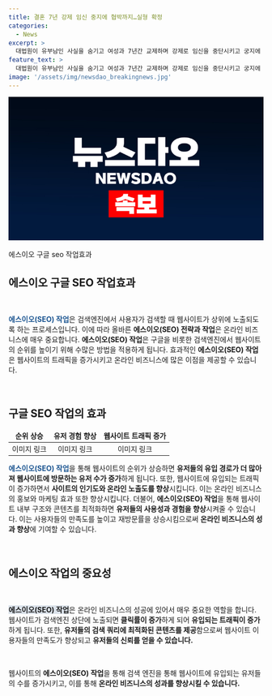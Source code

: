 ```yaml
---
title: 결혼 7년 강제 임신 중지에 협박까지…실형 확정
categories:
  - News
excerpt: >
  대법원이 유부남인 사실을 숨기고 여성과 7년간 교제하며 강제로 임신을 중단시키고 궁지에 몰리자 사진을 유포하겠다며 협박한 남성에게 실형이 확정됐다. 대법원은 부동의낙태·협박 혐의로 기소된 남성에게 징역 1년 2개월을 선고한 판결을 확정했다고 밝혔다. 해당 남성은 피해자를 속여 두 번 임신을 중단시키고, 불륜 사실이 들통나자 협박까지 했다. 2014년부터 만난 여성과 2020년 결혼한 혐의도 받았으며, 2021년 결혼식을 앞둔 시기에 유부남이었다는 사실을 피해자에게 숨긴 것으로 드러났다. 해당 남성은 법정 최종판결 이전에 1천500만 원을 공탁하기도 했으나, 대법원은 상고를 기각했다.
feature_text: >
  대법원이 유부남인 사실을 숨기고 여성과 7년간 교제하며 강제로 임신을 중단시키고 궁지에 몰리자 사진을 유포하겠다며 협박한 남성에게 실형이 확정됐다. 대법원은 부동의낙태·협박 혐의로 기소된 남성에게 징역 1년 2개월을 선고한 판결을 확정했다고 밝혔다. 해당 남성은 피해자를 속여 두 번 임신을 중단시키고, 불륜 사실이 들통나자 협박까지 했다. 2014년부터 만난 여성과 2020년 결혼한 혐의도 받았으며, 2021년 결혼식을 앞둔 시기에 유부남이었다는 사실을 피해자에게 숨긴 것으로 드러났다. 해당 남성은 법정 최종판결 이전에 1천500만 원을 공탁하기도 했으나, 대법원은 상고를 기각했다.
image: '/assets/img/newsdao_breakingnews.jpg'
---
```


<p><img src="/assets/img/newsdao_breakingnews.jpg" alt="koreaapp 속보" /></p>

<p>에스이오 구글 seo 작업효과</p>

<h2 data-ke-size="size26">에스이오 구글 SEO 작업효과</h2>

<p data-ke-size="size16">&nbsp;</p>

<p><b><span style="color: #1a5490;">에스이오(SEO) 작업</span></b>은 검색엔진에서 사용자가 검색할 때 웹사이트가 상위에 노출되도록 하는 프로세스입니다. 이에 따라 올바른 <b>에스이오(SEO) 전략과 작업</b>은 온라인 비즈니스에 매우 중요합니다. <b>에스이오(SEO) 작업</b>은 구글을 비롯한 검색엔진에서 웹사이트의 순위를 높이기 위해 수많은 방법을 적용하게 됩니다. 효과적인 <b>에스이오(SEO) 작업</b>은 웹사이트의 트래픽을 증가시키고 온라인 비즈니스에 많은 이점을 제공할 수 있습니다.</p>

<p data-ke-size="size16">&nbsp;</p>

<h2 data-ke-size="size26">구글 SEO 작업의 효과</h2>

<table>
  <thead>
    <tr>
      <td style="text-align: center; height: 17px;"><b>순위 상승</b></td>
      <td style="text-align: center; height: 17px;"><b>유저 경험 향상</b></td>
      <td style="text-align: center; height: 17px;"><b>웹사이트 트래픽 증가</b></td>
    </tr>
  </thead>
  <tbody>
    <tr>
      <td style="text-align: center; height: 17px;">이미지 링크</td>
      <td style="text-align: center; height: 17px;">이미지 링크</td>
      <td style="text-align: center; height: 17px;">이미지 링크</td>
    </tr>
  </tbody>
</table>

<p><b><span style="color: #1a5490;">에스이오(SEO) 작업</span></b>을 통해 웹사이트의 순위가 상승하면 <b>유저들의 유입 경로가 더 많아져 웹사이트에 방문하는 유저 수가 증가</b>하게 됩니다. 또한, 웹사이트에 유입되는 트래픽이 증가하면서 <b>사이트의 인기도와 온라인 노출도를 향상</b>시킵니다. 이는 온라인 비즈니스의 홍보와 마케팅 효과 또한 향상시킵니다. 더불어, <b>에스이오(SEO) 작업</b>을 통해 웹사이트 내부 구조와 콘텐츠를 최적화하면 <b>유저들의 사용성과 경험을 향상</b>시켜줄 수 있습니다. 이는 사용자들의 만족도를 높이고 재방문률을 상승시킴으로써 <b>온라인 비즈니스의 성과 향상</b>에 기여할 수 있습니다.</p>

<p data-ke-size="size16">&nbsp;</p>

<h2 data-ke-size="size26">에스이오 작업의 중요성</h2>

<p data-ke-size="size16">&nbsp;</p>

<p><b><span style="background-color: #21538527;">에스이오(SEO) 작업</span></b>은 온라인 비즈니스의 성공에 있어서 매우 중요한 역할을 합니다. 웹사이트가 검색엔진 상단에 노출되면 <b>클릭률이 증가</b>하게 되어 <b>유입되는 트래픽이 증가</b>하게 됩니다. 또한, <b>유저들의 검색 쿼리에 최적화된 콘텐츠를 제공</b>함으로써 웹사이트 이용자들의 만족도가 향상되고 <b>유저들의 신뢰를 얻을 수 있습니다.</b></p>

<p data-ke-size="size16">&nbsp;</p>

<p>웹사이트의 <b>에스이오(SEO) 작업</b>을 통해 검색 엔진을 통해 웹사이트에 유입되는 유저들의 수를 증가시키고, 이를 통해 <b>온라인 비즈니스의 성과를 향상시킬 수 있습니다.</b></p>

<p data-ke-size="size16">&nbsp;</p>

